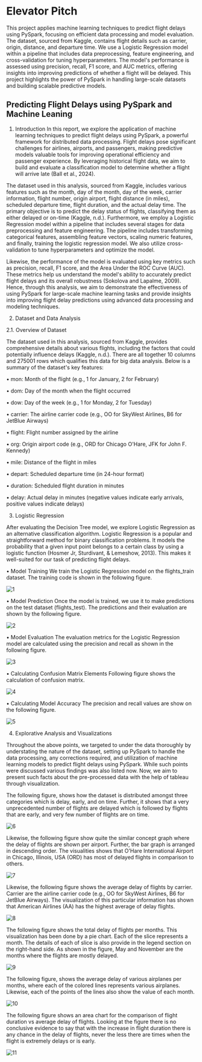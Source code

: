 # Elevator Pitch

This project applies machine learning techniques to predict flight delays using PySpark, focusing on efficient data processing and model evaluation. The dataset, sourced from Kaggle, contains flight details such as carrier, origin, distance, and departure time. We use a Logistic Regression model within a pipeline that includes data preprocessing, feature engineering, and cross-validation for tuning hyperparameters. The model's performance is assessed using precision, recall, F1 score, and AUC metrics, offering insights into improving predictions of whether a flight will be delayed. This project highlights the power of PySpark in handling large-scale datasets and building scalable predictive models.

## Predicting Flight Delays using PySpark and Machine Leaning

1.	Introduction
In this report, we explore the application of machine learning techniques to predict flight delays using PySpark, a powerful framework for distributed data processing. Flight delays pose significant challenges for airlines, airports, and passengers, making predictive models valuable tools for improving operational efficiency and passenger experience. By leveraging historical flight data, we aim to build and evaluate a classification model to determine whether a flight will arrive late (Ball et al., 2024).

The dataset used in this analysis, sourced from Kaggle, includes various features such as the month, day of the month, day of the week, carrier information, flight number, origin airport, flight distance (in miles), scheduled departure time, flight duration, and the actual delay time. The primary objective is to predict the delay status of flights, classifying them as either delayed or on-time (Kaggle, n.d.). Furthermore, we employ a Logistic Regression model within a pipeline that includes several stages for data preprocessing and feature engineering. The pipeline includes transforming categorical features, assembling feature vectors, scaling numeric features, and finally, training the logistic regression model. We also utilize cross-validation to tune hyperparameters and optimize the model. 

Likewise, the performance of the model is evaluated using key metrics such as precision, recall, F1 score, and the Area Under the ROC Curve (AUC). These metrics help us understand the model's ability to accurately predict flight delays and its overall robustness (Sokolova and Lapalme, 2009). Hence, through this analysis, we aim to demonstrate the effectiveness of using PySpark for large-scale machine learning tasks and provide insights into improving flight delay predictions using advanced data processing and modeling techniques.

2.	Dataset and Data Analysis
   
2.1.	Overview of Dataset

The dataset used in this analysis, sourced from Kaggle, provides comprehensive details about various flights, including the factors that could potentially influence delays (Kaggle, n.d.). There are all together 10 columns and 275001 rows which qualifies this data for big data analysis. Below is a summary of the dataset's key features:

•	mon: Month of the flight (e.g., 1 for January, 2 for February)

•	dom: Day of the month when the flight occurred

•	dow: Day of the week (e.g., 1 for Monday, 2 for Tuesday)

•	carrier: The airline carrier code (e.g., OO for SkyWest Airlines, B6 for JetBlue Airways)

•	flight: Flight number assigned by the airline

•	org: Origin airport code (e.g., ORD for Chicago O'Hare, JFK for John F. Kennedy)

•	mile: Distance of the flight in miles

•	depart: Scheduled departure time (in 24-hour format)

•	duration: Scheduled flight duration in minutes

•	delay: Actual delay in minutes (negative values indicate early arrivals, positive values indicate delays)

3. Logistic Regression
   
After evaluating the Decision Tree model, we explore Logistic Regression as an alternative classification algorithm. Logistic Regression is a popular and straightforward method for binary classification problems. It models the probability that a given input point belongs to a certain class by using a logistic function (Hosmer Jr, Sturdivant, & Lemeshow, 2013). This makes it well-suited for our task of predicting flight delays.

•	Model Training
We train the Logistic Regression model on the flights_train dataset. The training code is shown in the following figure.

![1](https://github.com/user-attachments/assets/04cdd431-26b1-43fb-ac30-193bed3fb6ad)

•	Model Prediction
Once the model is trained, we use it to make predictions on the test dataset (flights_test). The predictions and their evaluation are shown by the following figure.

![2](https://github.com/user-attachments/assets/4ec7cb06-fe19-439a-9bdc-c6d02101f275)

•	Model Evaluation
The evaluation metrics for the Logistic Regression model are calculated using the precision and recall as shown in the following figure.

![3](https://github.com/user-attachments/assets/58b5cd14-ca26-4848-b213-57eb32e4fd82)

•	Calculating Confusion Matrix Elements
Following figure shows the calculation of confusion matrix.

![4](https://github.com/user-attachments/assets/78f9d55d-6397-4dad-a778-852740f6ecd9)

•	Calculating Model Accuracy
The precision and recall values are show on the following figure.

![5](https://github.com/user-attachments/assets/c0913e6c-e785-40eb-8828-5dbb381fd2a5)

4. Explorative Analysis and Visualizations
   
Throughout the above points, we targeted to under the data thoroughly by understating the nature of the dataset, setting up PySpark to handle the data processing, any corrections required, and utilization of machine learning models to predict flight delays using PySpark. While such points were discussed various findings was also listed now. Now, we aim to present such facts about the pre-processed data with the help of tableau through visualization.

The following figure, shows how the dataset is distributed amongst three categories which is delay, early, and on time. Further, it shows that a very unprecedented number of flights are delayed which is followed by flights that are early, and very few number of flights are on time. 

![6](https://github.com/user-attachments/assets/c4aba4b5-eaaa-4287-b3f1-958abbc27d60)

Likewise, the following figure show quite the similar concept graph where the delay of flights are shown per airport. Further, the bar graph is arranged in descending order. The visualities shows that O'Hare International Airport in Chicago, Illinois, USA (ORD) has most of delayed flights in comparison to others.

![7](https://github.com/user-attachments/assets/22b9dbeb-23a7-4e2b-b385-2b4d22965261)

Likewise, the following figure shows the average delay of flights by carrier. Carrier are the airline carrier code (e.g., OO for SkyWest Airlines, B6 for JetBlue Airways). The visualization of this particular information has shown that American Airlines (AA) has the highest average of delay flights. 

![8](https://github.com/user-attachments/assets/23314a8c-3406-4d42-af51-260ac42c5ad4)

The following figure shows the total delay of flights per months. This visualization has been done by a pie chart. Each of the slice represents a month. The details of each of slice is also provide in the legend section on the right-hand side. As shown in the figure, May and November are the months where the flights are mostly delayed. 

![9](https://github.com/user-attachments/assets/ffcea2eb-618c-4b96-a3cb-a3af10c94e2b)

The following figure, shows the average delay of various airplanes per months, where each of the colored lines represents various airplanes. Likewise, each of the points of the lines also show the value of each month.   

![10](https://github.com/user-attachments/assets/774243c9-7df0-462d-ae4a-cb83250de140)

The following figure shows an area chart for the comparison of flight duration vs average delay of flights. Looking at the figure there is no conclusive evidence to say that with the increase in flight duration there is any chance in the delay of flights, never the less there are times when the flight is extremely delays or is early.  

![11](https://github.com/user-attachments/assets/c7299359-2607-4274-bd12-428db5b5bfda)

